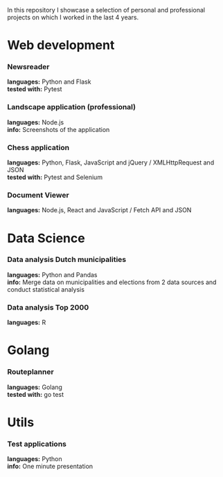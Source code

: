 In this repository I showcase a selection of personal and professional projects on which I worked in the last 4 years.



# Web development
### Newsreader

**languages:** Python and Flask<br/>
**tested with:** Pytest<br/>


### Landscape application (professional)

**languages:** Node.js<br/>
**info:** Screenshots of the application<br/>


### Chess application

**languages:** Python, Flask, JavaScript and jQuery / XMLHttpRequest and JSON<br/>
**tested with:** Pytest and Selenium<br/>


### Document Viewer

**languages:** Node.js, React and JavaScript / Fetch API and JSON<br/>



# Data Science
### Data analysis Dutch municipalities

**languages:** Python and Pandas<br/>
**info:** Merge data on municipalities and elections from 2 data sources and conduct statistical analysis<br/>

### Data analysis Top 2000

**languages:** R<br/>



# Golang
### Routeplanner
**languages:** Golang<br/>
**tested with:** go test<br/>



# Utils
### Test applications

**languages:** Python<br/>
**info:** One minute presentation<br/>


